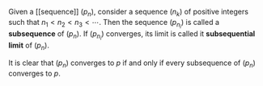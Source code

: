 Given a [[sequence]] $(p_n)$, consider a sequence $(n_k)$ of positive integers such that $n_1<n_2<n_3<\cdots$. Then the sequence $(p_{n_i})$ is called a **subsequence** of $(p_n)$. If $(p_{n_i})$ converges, its limit is called it **subsequential limit** of $(p_n)$.

It is clear that $(p_n)$ converges to $p$ if and only if every subsequence of $(p_n)$ converges to $p$.